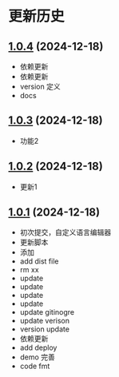 # 更新历史 


## [1.0.4](https://github.com/hangaoke1/dwlang/compare/1.0.3...1.0.4) (2024-12-18) 

* 依赖更新 
* 依赖更新 
* version 定义 
* docs

## [1.0.3](https://github.com/hangaoke1/dwlang/compare/1.0.2...1.0.3) (2024-12-18) 

* 功能2

## [1.0.2](https://github.com/hangaoke1/dwlang/compare/1.0.1...1.0.2) (2024-12-18) 

* 更新1

## [1.0.1](https://github.com/hangaoke1/dwlang/compare/...1.0.1) (2024-12-18) 

* 初次提交，自定义语言编辑器 
* 更新脚本 
* 添加 
* add dist file 
* rm xx 
* update 
* update 
* update 
* update 
* update gitinogre 
* update verison 
* version update 
* 依赖更新 
* add deploy 
* demo 完善 
* code fmt
